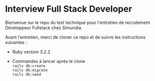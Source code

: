 # Interview Full Stack Developer

Bienvenue sur le repo du test technique pour l'entretien de recrutement Développeur Fullstack chez Simundia.

Avant l'entretien, merci de cloner ce repo et de suivre les instructions suivantes :

* Ruby version
3.2.2

* Commandes à lancer après le clone \
```rails db:create``` \
```rails db:migrate``` \
```rails db:seed```
